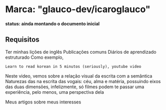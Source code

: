 # Marca: "glauco-dev/icaroglauco"
#### status: ainda montando o documento inicial

## Requisitos
Ter minhas lições de inglês
Publicações comuns
Diários de aprendizado estruturado
	Como exemplo, 

	Learn to read korean in 5 minutos (seriously), youtube video

Neste video, vemos sobre a relação visual da escrita com a semântica
Naturezas das na escrita das vogais: céu, alma e matéria, possuindo eixos das duas dimensões, infelizmente, só filmes podem te passar uma experiência, pelo menos, uma perspectiva dela 

Meus artigos sobre meus interesses
